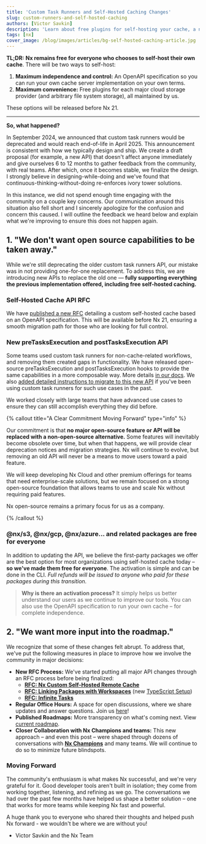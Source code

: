 ```yaml
---
title: 'Custom Task Runners and Self-Hosted Caching Changes'
slug: custom-runners-and-self-hosted-caching
authors: [Victor Savkin]
description: 'Learn about free plugins for self-hosting your cache, a new Open API RFC and hooks for the task lifecycle as well as the commitment to open source and improved community collaboration.'
tags: [nx]
cover_image: /blog/images/articles/bg-self-hosted-caching-article.jpg
---
```


**TL;DR:** **Nx remains free for everyone who chooses to self-host their own cache**. There will be two ways to self-host:

1. **Maximum independence and control:** An OpenAPI specification so you can run your own cache server implementation on your own terms.
2. **Maximum convenience:** Free plugins for each major cloud storage provider (and arbitrary file system storage), all maintained by us.

These options will be released before Nx 21.

---

**So, what happened?**

In September 2024, we announced that custom task runners would be deprecated and would reach end-of-life in April 2025. This announcement is consistent with how we typically design and ship. We create a draft proposal (for example, a new API) that doesn't affect anyone immediately and give ourselves 6 to 12 months to gather feedback from the community, with real teams. After which, once it becomes stable, we finalize the design. I strongly believe in designing-while-doing and we've found that continuous-thinking-without-doing re-enforces ivory tower solutions.

In this instance, we did not spend enough time engaging with the community on a couple key concerns. Our communication around this situation also fell short and I sincerely apologize for the confusion and concern this caused. I will outline the feedback we heard below and explain what we're improving to ensure this does not happen again.

## **1. "We don't want open source capabilities to be taken away."**

While we're still deprecating the older custom task runners API, our mistake was in not providing one-for-one replacement. To address this, we are introducing new APIs to replace the old one — **fully supporting everything the previous implementation offered, including free self-hosted caching.**

### Self-Hosted Cache API RFC

We have [published a new RFC](https://github.com/nrwl/nx/discussions/30548) detailing a custom self-hosted cache based on an OpenAPI specification. This will be available before Nx 21, ensuring a smooth migration path for those who are looking for full control.

### New preTasksExecution and postTasksExecution API

Some teams used custom task runners for non-cache-related workflows, and removing them created gaps in functionality. We have released open-source preTasksExecution and postTasksExecution hooks to provide the same capabilities in a more composable way. More details [in our docs](/extending-nx/recipes/task-running-lifecycle). We also [added detailed instructions to migrate to this new API](/deprecated/custom-tasks-runner#the-pretasksexecution-and-posttasksexecution-hooks) if you've been using custom task runners for such use cases in the past.

We worked closely with large teams that have advanced use cases to ensure they can still accomplish everything they did before.

{% callout title="A Clear Commitment Moving Forward" type="info" %}

Our commitment is that **no major open-source feature or API will be replaced with a non-open-source alternative.** Some features will inevitably become obsolete over time, but when that happens, we will provide clear deprecation notices and migration strategies. Nx will continue to evolve, but removing an old API will never be a means to move users toward a paid feature.

We will keep developing Nx Cloud and other premium offerings for teams that need enterprise-scale solutions, but we remain focused on a strong open-source foundation that allows teams to use and scale Nx without requiring paid features.

Nx open-source remains a primary focus for us as a company.

{% /callout %}

### **@nx/s3, @nx/gcp, @nx/azure… and related packages are free for everyone**

In addition to updating the API, we believe the first-party packages we offer are the best option for most organizations using self-hosted cache today – **so we've made them free for everyone**. The activation is simple and can be done in the CLI. _Full refunds will be issued to anyone who paid for these packages during this transition._

> **Why is there an activation process?** It simply helps us better understand our users as we continue to improve our tools. You can also use the OpenAPI specification to run your own cache – for complete independence.

## 2. "We want more input into the roadmap."

We recognize that some of these changes felt abrupt. To address that, we've put the following measures in place to improve how we involve the community in major decisions:

- **New RFC Process:** We've started putting all major API changes through an RFC process before being finalized:
  - [**RFC: Nx Custom Self-Hosted Remote Cache**](https://github.com/nrwl/nx/discussions/30548)
  - [**RFC: Linking Packages with Workspaces**](https://github.com/nrwl/nx/discussions/29099) (new [TypeScript Setup](/blog/new-nx-experience-for-typescript-monorepos))
  - [**RFC: Infinite Tasks**](https://github.com/nrwl/nx/discussions/29025)
- **Regular Office Hours:** A space for open discussions, where we share updates and answer questions. Join us [here](http://go.nx.dev/office-hours)!
- **Published Roadmaps:** More transparency on what's coming next. View [current roadmap](https://github.com/nrwl/nx/discussions/28731).
- **Closer Collaboration with Nx Champions and teams:** This new approach – and even this post – were shaped through dozens of conversations with [**Nx Champions**](/community) and many teams. We will continue to do so to minimize future blindspots.

### **Moving Forward**

The community's enthusiasm is what makes Nx successful, and we're very grateful for it. Good developer tools aren't built in isolation; they come from working together, listening, and refining as we go. The conversations we had over the past few months have helped us shape a better solution – one that works for more teams while keeping Nx fast and powerful.

A huge thank you to everyone who shared their thoughts and helped push Nx forward - we wouldn't be where we are without you!

- Victor Savkin and the Nx Team
